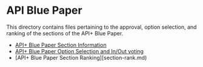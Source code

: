 # API Blue Paper

This directory contains files pertaining to the approval, option selection, and ranking of the sections of the API+ Blue Paper.

- [API+ Blue Paper Section Information](section-details.md)
- [API+ Blue Paper Option Selection and In/Out voting](in-out-option.md)
- [API+ Blue Paper Section Ranking][section-rank.md)

